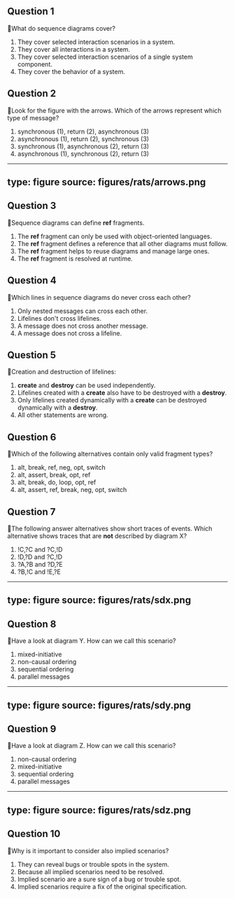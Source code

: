 ## Question 1

:rat:What do sequence diagrams cover?

1. They cover selected interaction scenarios in a system.
2. They cover all interactions in a system.
3. They cover selected interaction scenarios of a single system component.
4. They cover the behavior of a system.

## Question 2

:rat:Look for the figure with the arrows.
Which of the arrows represent which type of message?

1. synchronous (1), return (2), asynchronous (3)
2. asynchronous (1), return (2), synchronous (3)
3. synchronous (1), asynchronous (2), return (3)
4. asynchronous (1), synchronous (2), return (3)

---
type: figure
source: figures/rats/arrows.png 
---


## Question 3

:rat:Sequence diagrams can define **ref** fragments.

1. The **ref** fragment can only be used with object-oriented languages.
2. The **ref** fragment defines a reference that all other diagrams must follow.
3. The **ref** fragment helps to reuse diagrams and manage large ones.
4. The **ref** fragment is resolved at runtime.

## Question 4

:rat:Which lines in sequence diagrams do never cross each other?

1. Only nested messages can cross each other.
2. Lifelines don't cross lifelines.
3. A message does not cross another message.
4. A message does not cross a lifeline.

## Question 5

:rat:Creation and destruction of lifelines:

1. **create** and **destroy** can be used independently.
2. Lifelines created with a **create** also have to be destroyed with a **destroy**.
3. Only lifelines created dynamically with a **create** can be destroyed dynamically with a **destroy**.
4. All other statements are wrong.

## Question 6

:rat:Which of the following alternatives contain only valid fragment types?

1. alt, break, ref, neg, opt, switch
2. alt, assert, break, opt, ref
3. alt, break, do, loop, opt, ref
4. alt, assert, ref, break, neg, opt, switch

## Question 7

:rat:The following answer alternatives show short traces of events. Which alternative shows traces that are **not** described by diagram X?

1. !C,?C and ?C,!D
2. !D,?D and ?C,!D
3. ?A,?B and ?D,?E
4. ?B,!C and !E,?E

---
type: figure
source: figures/rats/sdx.png 
---


## Question 8

:rat:Have a look at diagram Y. How can we call this scenario?

1. mixed-initiative
2. non-causal ordering
3. sequential ordering
4. parallel messages

---
type: figure
source: figures/rats/sdy.png 
---


## Question 9

:rat:Have a look at diagram Z. How can we call this scenario?

1. non-causal ordering
2. mixed-initiative
3. sequential ordering
4. parallel messages

---
type: figure
source: figures/rats/sdz.png 
---

## Question 10

:rat:Why is it important to consider also implied scenarios?

1. They can reveal bugs or trouble spots in the system.
2. Because all implied scenarios need to be resolved.
3. Implied scenario are a sure sign of a bug or trouble spot.
4. Implied scenarios require a fix of the original specification.
